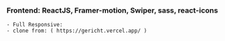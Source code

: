 ### Frontend: ReactJS, Framer-motion, Swiper, sass, react-icons

    - Full Responsive:
    - clone from: ( https://gericht.vercel.app/ )
